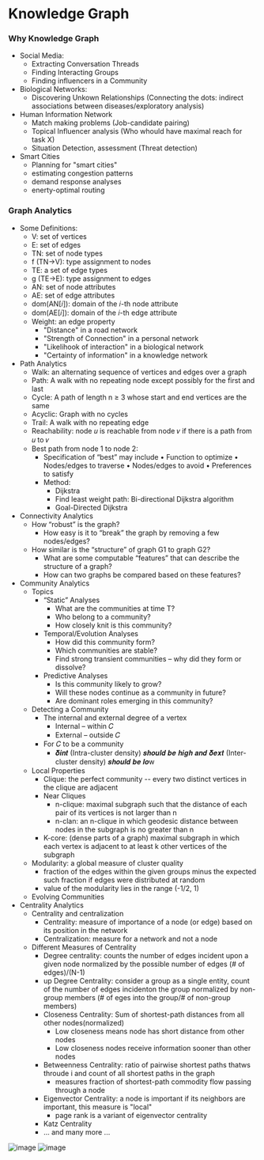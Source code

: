 # Knowledge Graph

### Why Knowledge Graph
* Social Media:
  * Extracting Conversation Threads
  * Finding Interacting Groups
  * Finding influencers in a Community 
* Biological Networks:
  * Discovering Unkown Relationships (Connecting the dots: indirect associations between diseases/exploratory analysis)  
* Human Information Network
  * Match making problems (Job-candidate pairing)
  * Topical Influencer analysis (Who whould have maximal reach for task X)
  * Situation Detection, assessment (Threat detection) 
* Smart Cities
  * Planning for "smart cities"
  * estimating congestion patterns
  * demand response analyses
  * enerty-optimal routing 

### Graph Analytics
* Some Definitions:
  * V: set of vertices 
  * E: set of edges  
  * TN: set of node types 
  * f (TN->V): type assignment to nodes 
  * TE: a set of edge types 
  * g (TE->E): type assignment to edges 
  * AN: set of node attributes 
  * AE: set of edge attributes 
  * dom(AN[𝑖]): domain of the 𝑖-th node attribute 
  * dom(AE[𝑖]): domain of the 𝑖-th edge attribute
  * Weight: an edge property
    * "Distance" in a road network
    * "Strength of Connection" in a personal network
    * "Likelihook of interaction" in a biological network
    * "Certainty of information" in a knowledge network 
* Path Analytics
  * Walk: an alternating sequence of vertices and edges over a graph
  * Path: A walk with no repeating node except possibly for the first and last
  * Cycle: A path of length n ≥ 3 whose start and end vertices are the same
  * Acyclic: Graph with no cycles
  * Trail: A walk with no repeating edge
  * Reachability: node 𝑢 is reachable from node 𝑣 if there is a path from 𝑢 to 𝑣
  * Best path from node 1 to node 2:
     * Specification of “best” may include
       • Function to optimize
       • Nodes/edges to traverse
       • Nodes/edges to avoid
       • Preferences to satisfy
     * Method: 
       * Dijkstra
       * Find least weight path: Bi-directional Dijkstra algorithm
       * Goal-Directed Dijkstra
* Connectivity Analytics
  * How “robust” is the graph?
    * How easy is it to “break” the graph by removing a few nodes/edges?
  * How similar is the “structure” of graph G1 to graph G2?
    * What are some computable “features” that can describe the structure of a graph?
    * How can two graphs be compared based on these features? 
* Community Analytics
  * Topics 
    * “Static” Analyses
      * What are the communities at time T?
      * Who belong to a community?
      * How closely knit is this community?
    * Temporal/Evolution Analyses
       * How did this community form?
       * Which communities are stable?
       * Find strong transient communities – why did they form or dissolve?
    * Predictive Analyses
      * Is this community likely to grow?
      * Will these nodes continue as a community in future?
      * Are dominant roles emerging in this community?
  * Detecting a Community
    * The internal and external degree of a vertex
      * Internal – within 𝐶
      * External – outside 𝐶
    * For 𝐶 to be a community
      * 𝜹𝒊𝒏𝒕 (Intra-cluster density) 𝒔𝒉𝒐𝒖𝒍𝒅 𝒃𝒆 𝒉𝒊𝒈𝒉 𝒂𝒏𝒅 𝜹𝒆𝒙𝒕 (Inter-cluster density) 𝒔𝒉𝒐𝒖𝒍𝒅 𝒃𝒆 𝒍𝒐w   
  * Local Properties
    * Clique: the perfect community -- every two distinct vertices in the clique are adjacent
    * Near Cliques
      * n-clique: maximal subgraph such that the distance of each pair of its vertices is not larger than n
      * n-clan: an n-clique in which geodesic distance between nodes in the subgraph is no greater than n 
    * K-core: (dense parts of a graph) maximal subgraph in which each vertex is adjacent to at least k other vertices of the subgraph
  * Modularity: a global measure of cluster quality
    * fraction of the edges within the given groups minus the expected such fraction if edges were distributed at random
    * value of the modularity lies in the range (-1/2, 1) 
  * Evolving Communities 
* Centrality Analytics
  * Centrality and centralization
    * Centrality: measure of importance of a node (or edge) based on its position in the network  
    * Centralization: measure for a network and not a node
  * Different Measures of Centrality
    * Degree centrality: counts the number of edges incident upon a given node normalized by the possible number of edges (# of edges)/(N-1)
    * up Degree Centrality: consider a group as a single entity, count of the number of edges incidenton the group normalized by non-group members (# of eges into the group/# of non-group members)
    * Closeness Centrality: Sum of shortest-path distances from all other nodes(normalized)
      * Low closeness means node has short distance from other nodes
      * Low closeness nodes receive information sooner than other nodes
    * Betweenness Centrality: ratio of pairwise shortest paths thatws throude i and count of all shortest paths in the graph
      * measures fraction of shortest-path commodity flow passing through a node 
    * Eigenvector Centrality: a node is important if its neighbors are important, this measure is "local"
      * page rank is a variant of eigenvector centrality 
    * Katz Centrality
    * ... and many more ...
 

![image](https://user-images.githubusercontent.com/16402963/147615746-11c3a4db-2b05-4386-abb2-57aed5878475.png)
![image](https://user-images.githubusercontent.com/16402963/147615909-7b7895a3-e12f-4173-bed1-796415ebcfdd.png)
